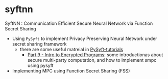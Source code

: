 # syftnn
SyftNN : Communication Efficient Secure Neural Network via Function Secret Sharing

+ Using `PySyft` to implement Privacy Preserving Neural Network under secret sharing framework
  + there are some useful matreial in [PySyft-tutorials](https://github.com/OpenMined/PySyft/tree/PySyft/syft_0.2.x/examples/tutorials)
    + [Part 9 - Intro to Encrypted Programs](https://github.com/OpenMined/PySyft/blob/PySyft/syft_0.2.x/examples/tutorials/Part%2009%20-%20Intro%20to%20Encrypted%20Programs.ipynb): some introductionas about secure multi-party computation, and how to implement smpc using pysyft
+ Implementing MPC using Function Secret Sharing (FSS)
